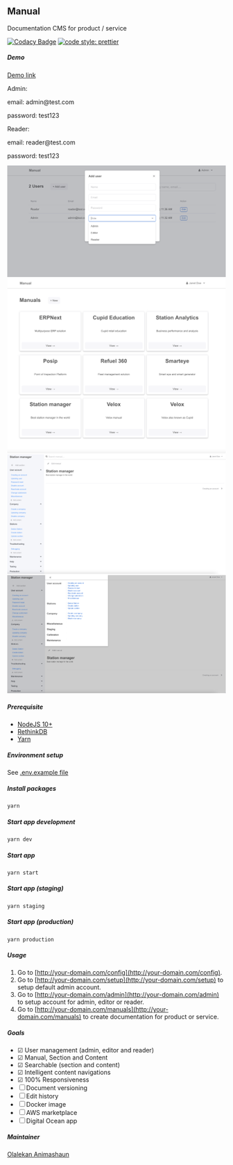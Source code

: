 ## Manual

Documentation CMS for product / service
<br/>

[![Codacy Badge](https://app.codacy.com/project/badge/Grade/cf9240677a0149859cfaaeedf0f8f996)](https://www.codacy.com/gh/weissthorn/manual/dashboard?utm_source=github.com&utm_medium=referral&utm_content=weissthorn/manual&utm_campaign=Badge_Grade) <a href= "https://github.com/prettier/prettier"><img alt="code style: prettier" src="https://img.shields.io/badge/code_style-prettier-ff69b4.svg"></a>

##### Demo

[Demo link](https://manual-five.vercel.app/)

<p>Admin:</p>
<p>email: admin@test.com</p>
<p>password: test123</p>

<p>Reader:</p>
<p>email: reader@test.com</p>
<p>password: test123</p>

![User](public/images/image0.png 'Users')
![Manual](public/images/image1.png 'Manual')
![Manual 2](public/images/image2.png 'Manual 2')
![Search](public/images/image3.png 'Search')

##### Prerequisite

- [NodeJS 10+](https://nodejs.dev/)
- [RethinkDB](https://rethinkdb.com/docs/install/)
- [Yarn](https://yarnpkg.com/getting-started/install)

##### Environment setup

See [.env.example file](/.env.example)

##### Install packages

```sh
yarn
```

##### Start app development

```sh
yarn dev
```

##### Start app

```sh
yarn start
```

##### Start app (staging)

```sh
yarn staging
```

##### Start app (production)

```sh
yarn production
```

##### Usage

1. Go to [http://your-domain.com/config](http://your-domain.com/config).
2. Go to [http://your-domain.com/setup](http://your-domain.com/setup) to setup default admin account.
3. Go to [http://your-domain.com/admin](http://your-domain.com/admin) to setup account for admin, editor or reader.
4. Go to [http://your-domain.com/manuals](http://your-domain.com/manuals) to create documentation for product or service.

##### Goals

- &#x2611; User management (admin, editor and reader)
- &#x2611; Manual, Section and Content
- &#x2611; Searchable (section and content)
- &#x2611; Intelligent content navigations
- &#x2611; 100% Responsiveness
- &#x2610; Document versioning
- &#x2610; Edit history
- &#x2610; Docker image
- &#x2610; AWS marketplace
- &#x2610; Digital Ocean app

##### Maintainer

[Olalekan Animashaun](https://github.com/kimolalekan)
